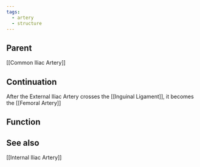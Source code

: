 ```yaml
---
tags:
  - artery
  - structure
---
```



## Parent
[[Common Iliac Artery]]

## Continuation
After the External Iliac Artery crosses the [[Inguinal Ligament]], it becomes the [[Femoral Artery]]

## Function


## See also
[[Internal Iliac Artery]]
